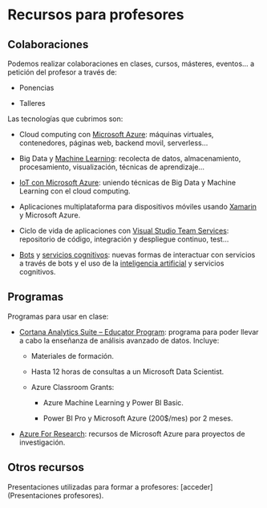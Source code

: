 Recursos para profesores
========================

Colaboraciones
--------------

Podemos realizar colaboraciones en clases, cursos, másteres, eventos… a petición del profesor a través de:

-   Ponencias

-   Talleres

Las tecnologías que cubrimos son:

-   Cloud computing con [Microsoft Azure](https://azure.microsoft.com/):
    máquinas virtuales, contenedores, páginas web, backend movil, serverless…

-   Big Data y [Machine
    Learning](https://azure.microsoft.com/es-es/services/machine-learning/):
    recolecta de datos, almacenamiento, procesamiento, visualización, técnicas
    de aprendizaje…

-   [IoT con Microsoft
    Azure](https://www.microsoft.com/es-es/cloud-platform/internet-of-things-azure-iot-suite):
    uniendo técnicas de Big Data y Machine Learning con el cloud computing.

-   Aplicaciones multiplataforma para dispositivos móviles usando
    [Xamarin](https://www.xamarin.com/) y Microsoft Azure.

-   Ciclo de vida de aplicaciones con [Visual Studio Team
    Services](https://www.visualstudio.com/team-services/): repositorio de
    código, integración y despliegue continuo, test…

-   [Bots](https://dev.botframework.com/) y [servicios
    cognitivos](https://www.microsoft.com/cognitive-services/): nuevas formas de
    interactuar con servicios a través de bots y el uso de la [inteligencia
    artificial](https://www.luis.ai/) y servicios cognitivos.

Programas
---------

Programas para usar en clase:

-   [Cortana Analytics Suite – Educator
    Program](http://msdsug.microsoft.com/azureu/): programa para poder llevar a
    cabo la enseñanza de análisis avanzado de datos. Incluye:

    -   Materiales de formación.

    -   Hasta 12 horas de consultas a un Microsoft Data Scientist.

    -   Azure Classroom Grants:

        -   Azure Machine Learning y Power BI Basic.

        -   Power BI Pro y Microsoft Azure (200\$/mes) por 2 meses.

-   [Azure For
    Research](https://www.microsoft.com/en-us/research/academic-program/microsoft-azure-for-research/):
    recursos de Microsoft Azure para proyectos de investigación.

Otros recursos
--------------

Presentaciones utilizadas para formar a profesores: [acceder](Presentaciones profesores).
